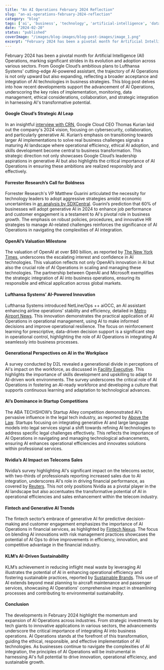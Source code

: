 ```yaml
---
title: "An AI Operations February 2024 Reflection"
slug: "an-ai-operations-february-2024-reflection"
category: "blog"
tags: ['ai', 'business', 'technology', 'artificial-intelligence', 'data']
date: "2024-02-20"
status: "published"
coverImage: "/images/blog-images/blog-post-images/image_1.png"
excerpt: "February 2024 has been a pivotal month for Artificial Intelligence (AI) Operations, marking significant strides in its evolution and adoption across various sectors. From Google Cloud’s ambitious p..."
---
```


February 2024 has been a pivotal month for Artificial Intelligence (AI) Operations, marking significant strides in its evolution and adoption across various sectors. From Google Cloud’s ambitious plans to Lufthansa Systems' cutting-edge AI-powered assistant, the trajectory of AI Operations is not only upward but also expanding, reflecting a broader acceptance and integration of AI technologies in business strategies. This blog post delves into how recent developments support the advancement of AI Operations, underscoring the key roles of implementation, monitoring, data management, ethical considerations, collaboration, and strategic integration in harnessing AI's transformative potential.

#### **Google Cloud’s Strategic AI Leap**

In an insightful [interview with CRN](https://www.crn.com/news/cloud/2024/google-cloud-ceo-on-huge-investments-ai-and-challenges-in-2024?page=6), Google Cloud CEO Thomas Kurian laid out the company's 2024 vision, focusing on cybersecurity, collaboration, and particularly generative AI. Kurian’s emphasis on transitioning towards larger AI implementations to solve real business challenges signals a maturing AI landscape where operational efficiency, ethical AI adoption, and skills development become central to business transformation. This strategic direction not only showcases Google Cloud’s leadership aspirations in generative AI but also highlights the critical importance of AI Operations in ensuring these ambitions are realized responsibly and effectively.

#### **Forrester Research’s Call for Boldness**

Forrester Research's VP Matthew Guarini articulated the necessity for technology leaders to adopt aggressive strategies amidst economic uncertainties in [an analysis by SDXCentral](https://www.sdxcentral.com/articles/analysis/it-leaders-cant-play-it-safe-in-2024/2024/02/). Guarini’s prediction that 60% of businesses will adopt generative AI in 2024 to enhance job performance and customer engagement is a testament to AI's pivotal role in business growth. The emphasis on robust policies, procedures, and innovative HR strategies to manage AI-related challenges reinforces the significance of AI Operations in navigating the complexities of AI integration.

#### **OpenAI’s Valuation Milestone**

The valuation of OpenAI at over $80 billion, as reported by [The New York Times](https://www.theguardian.com/technology/2024/feb/16/microsoft-openai-valuation-artificial-intelligence), underscores the escalating interest and confidence in AI technologies. This valuation reflects not only OpenAI’s innovation in AI but also the crucial role of AI Operations in scaling and managing these technologies. The partnership between OpenAI and Microsoft exemplifies the strategic integration of AI into business operations, ensuring its responsible and ethical application across global markets.

#### **Lufthansa Systems’ AI-Powered Innovation**

Lufthansa Systems introduced NetLine/Ops ++ aiOCC, an AI assistant enhancing airline operations' stability and efficiency, detailed in [Metro Airport News](https://metroairportnews.com/lufthansa-systems-introduces-a-new-cutting-edge-ai-powered-operations-control-assistant/). This innovation demonstrates the practical application of AI Operations in operational management, using AI to make informed decisions and improve operational resilience. The focus on reinforcement learning for prescriptive, data-driven decision support is a significant step in operational control, highlighting the role of AI Operations in integrating AI seamlessly into business processes.

#### **Generational Perspectives on AI in the Workplace**

A survey conducted by D2L revealed a generational divide in perceptions of AI's impact on the workforce, as discussed in [Facility Executive](https://facilityexecutive.com/gen-x-less-worried-about-ai-in-the-workplace-than-gen-z). This highlights the importance of skills development and upskilling to adapt to AI-driven work environments. The survey underscores the critical role of AI Operations in fostering an AI-ready workforce and developing a culture that supports continuous learning and adaptation to technological advances.

#### **AI’s Dominance in Startup Competitions**

The ABA TECHSHOW’s Startup Alley competition demonstrated AI's pervasive influence in the legal tech industry, as reported by [Above the Law](https://abovethelaw.com/2024/02/startup-alley-competition-proves-it-continues-to-be-all-about-ai/). Startups focusing on integrating generative AI and large language models into legal services signal a shift towards refining AI technologies to address specific legal challenges effectively. This reflects the importance of AI Operations in navigating and managing technological advancements, ensuring AI enhances operational efficiencies and innovates solutions within professional services.

#### **Nvidia’s AI Impact on Telecoms Sales**

Nvidia’s survey highlighting AI's significant impact on the telecoms sector, with two-thirds of professionals reporting increased sales due to AI integration, underscores AI's role in driving financial performance, as covered by [Reuters](https://www.reuters.com/technology/ai-adoption-increasing-sales-telecoms-sector-nvidia-report-shows-2024-02-15/). This not only positions Nvidia as a pivotal player in the AI landscape but also accentuates the transformative potential of AI in operational efficiencies and sales enhancement within the telecom industry.

#### **Fintech and Generative AI Trends**

The fintech sector’s embrace of generative AI for predictive decision-making and customer engagement emphasizes the importance of AI Operations in financial services, as highlighted by [Fintech Nexus](https://www.fintechnexus.com/four-trends-fintech-generative-ai/). The focus on blending AI innovations with risk management practices showcases the potential of AI Ops to drive improvements in efficiency, innovation, and competitive advantage in the financial industry.

#### **KLM’s AI-Driven Sustainability**

KLM’s achievement in reducing inflight meal waste by leveraging AI illustrates the potential of AI in enhancing operational efficiency and fostering sustainable practices, reported by [Sustainable Brands](https://sustainablebrands.com/read/waste-not/klm-60-less-inflight-food-waste-ai). This use of AI extends beyond meal planning to aircraft maintenance and passenger services, showcasing AI Operations' comprehensive impact in streamlining processes and contributing to environmental sustainability.

#### **Conclusion**

The developments in February 2024 highlight the momentum and expansion of AI Operations across industries. From strategic investments by tech giants to innovative applications in various sectors, the advancements underscore the critical importance of integrating AI into business operations. AI Operations stands at the forefront of this transformation, guiding the ethical, responsible, and effective implementation of AI technologies. As businesses continue to navigate the complexities of AI integration, the principles of AI Operations will be instrumental in harnessing AI's full potential to drive innovation, operational efficiency, and sustainable growth.


